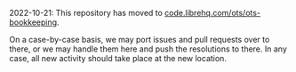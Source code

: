 2022-10-21: This repository has moved to [code.librehq.com/ots/ots-bookkeeping](https://code.librehq.com/ots/ots-bookkeeping).

On a case-by-case basis, we may port issues and pull requests over to
there, or we may handle them here and push the resolutions to there.
In any case, all new activity should take place at the new location.

